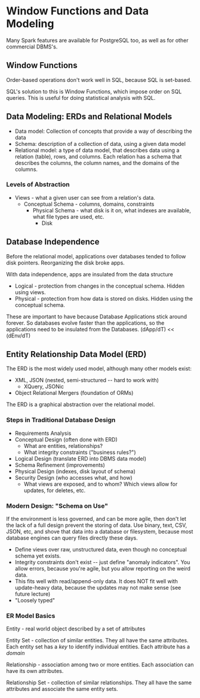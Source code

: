 # Window Functions and Data Modeling

Many Spark features are available for PostgreSQL too, as well as for other commercial DBMS's.

## Window Functions

Order-based operations don't work well in SQL, because SQL is set-based.

SQL's solution to this is Window Functions, which impose order on SQL queries. This is useful for doing statistical analysis with SQL.

## Data Modeling: ERDs and Relational Models

* Data model: Collection of concepts that provide a way of describing the data
* Schema: description of a collection of data, using a given data model
* Relational model: a type of data model, that describes data using a relation (table), rows, and columns. Each relation has a schema that describes the columns, the column names, and the domains of the columns.

### Levels of Abstraction

* Views - what a given user can see from a relation's data.
  * Conceptual Schema - columns, domains, constraints
    * Physical Schema - what disk is it on, what indexes are available, what file types are used, etc.
      * Disk

## Database Independence

Before the relational model, applications over databases tended to follow disk pointers. Reorganizing the disk broke apps.

With data independence, apps are insulated from the data structure

* Logical - protection from changes in the conceptual schema. Hidden using views.
* Physical - protection from how data is stored on disks. Hidden using the conceptual schema.

These are important to have because Database Applications stick around forever. So databases evolve faster than the applications, so the applications need to be insulated from the Databases.
(dApp/dT) &lt;&lt; (dEnv/dT)

## Entity Relationship Data Model (ERD)

The ERD is the most widely used model, although many other models exist:

* XML, JSON (nested, semi-structured -- hard to work with)
  * XQuery, JSONic
* Object Relational Mergers (foundation of ORMs)

The ERD is a graphical abstraction over the relational model.

### Steps in Traditional Database Design

* Requirements Analysis
* Conceptual Design (often done with ERD)
  * What are entities, relationships?
  * What integrity constraints ("business rules?")
* Logical Design (translate ERD into DBMS data model)
* Schema Refinement (improvements)
* Physical Design (indexes, disk layout of schema)
* Security Design (who accesses what, and how)
  * What views are exposed, and to whom? Which views allow for updates, for deletes, etc.

### Modern Design: "Schema on Use"

If the environment is less governed, and can be more agile, then don't let the lack of a full design prevent the storing of data. Use binary, text, CSV, JSON, etc, and shove that data into a database or filesystem, because most database engines can query files directly these days.

* Define views over raw, unstructured data, even though no conceptual schema yet exists.
* Integrity constraints don't exist -- just define "anomaly indicators". You allow errors, because you're agile, but you allow reporting on the weird data.
* This fits well with read/append-only data. It does NOT fit well with update-heavy data, because the updates may not make sense (see future lecture)
* "Loosely typed"

### ER Model Basics

Entity - real world object described by a set of attributes

Entity Set - collection of similar entities. They all have the same attributes. Each entity set has a *key* to identify individual entities. Each attribute has a *domain*

Relationship - association among two or more entities. Each association can have its own attributes.

Relationship Set - collection of similar relationships. They all have the same attributes and associate the same entity sets.


























